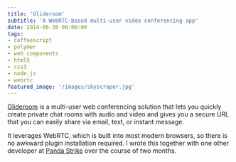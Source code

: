 ```yaml
---
title: 'Glideroom'
subtitle: 'A WebRTC-based multi-user video conferencing app'
date: 2014-06-30 00:00:00
tags:
- coffeescript
- polymer
- web components
- html5
- css3
- node.js
- webrtc
featured_image: '/images/skyscraper.jpg'
---
```

[Glideroom](http://glideroom.com) is a multi-user web conferencing solution that lets you quickly create private chat rooms with audio and video and gives you a secure URL that you can easily share via email, text, or instant message.

It leverages WebRTC, which is built into most modern browsers, so there is no awkward plugin installation required. I wrote this together with one other developer at [Panda Strike](https://www.pandastrike.com) over the course of two months.

<!--
<div class="gallery" data-columns="1">
	<img src="/images/projects/glideroom/Playlistifi.me.jpg">
</div>
-->
